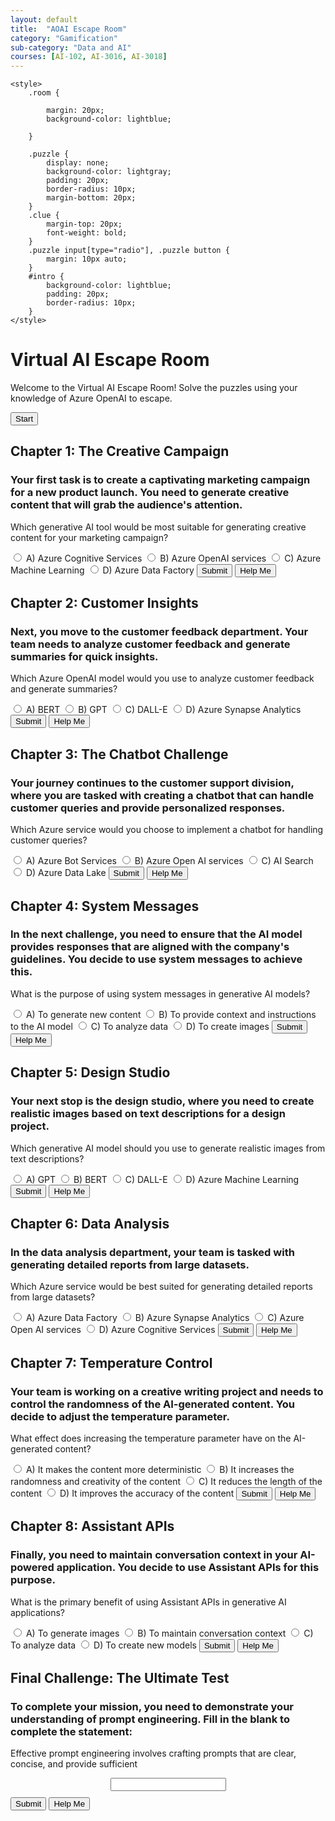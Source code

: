 ```yaml
---
layout: default
title:  "AOAI Escape Room"
category: "Gamification"
sub-category: "Data and AI"
courses: [AI-102, AI-3016, AI-3018]
---
```


<html lang="en">
<head>

    <style>
        .room { 

            margin: 20px; 
            background-color: lightblue; 

        }

        .puzzle { 
            display: none; 
            background-color: lightgray; 
            padding: 20px; 
            border-radius: 10px; 
            margin-bottom: 20px; 
        }
        .clue { 
            margin-top: 20px; 
            font-weight: bold; 
        }
        .puzzle input[type="radio"], .puzzle button { 
            margin: 10px auto; 
        }
        #intro {
            background-color: lightblue; 
            padding: 20px; 
            border-radius: 10px; 
        }
    </style>
</head>
<body>
    <div class="room">
    <h1>Virtual AI Escape Room</h1>
    <div id="intro">
        <p>Welcome to the Virtual AI Escape Room! Solve the puzzles using your knowledge of Azure OpenAI to escape.</p>
        <button onclick="startEscapeRoom()">Start</button>
    </div>
    <div id="puzzle1" class="puzzle">
        <h2>Chapter 1: The Creative Campaign</h2>
        <h3>Your first task is to create a captivating marketing campaign for a new product launch. You need to generate creative content that will grab the audience's attention.</h3>
        <p>Which generative AI tool would be most suitable for generating creative content for your marketing campaign?</p>
        <label><input type="radio" name="answer1" value="a"> A) Azure Cognitive Services</label>
        <label><input type="radio" name="answer1" value="b"> B) Azure OpenAI services</label>
        <label><input type="radio" name="answer1" value="c"> C) Azure Machine Learning</label>
        <label><input type="radio" name="answer1" value="d"> D) Azure Data Factory</label>
        <button onclick="checkAnswer(1)">Submit</button>
        <button onclick="helpMe(1)">Help Me</button>
        <div class="clue" id="clue1"></div>
    </div>
    <div id="puzzle2" class="puzzle">
        <h2>Chapter 2: Customer Insights</h2>
        <h3>Next, you move to the customer feedback department. Your team needs to analyze customer feedback and generate summaries for quick insights.</h3>
        <p>Which Azure OpenAI model would you use to analyze customer feedback and generate summaries?</p>
        <label><input type="radio" name="answer2" value="a"> A) BERT</label>
        <label><input type="radio" name="answer2" value="b"> B) GPT</label>
        <label><input type="radio" name="answer2" value="c"> C) DALL-E</label>
        <label><input type="radio" name="answer2" value="d"> D) Azure Synapse Analytics</label>
        <button onclick="checkAnswer(2)">Submit</button>
        <button onclick="helpMe(2)">Help Me</button>
        <div class="clue" id="clue2"></div>
    </div>
    <div id="puzzle3" class="puzzle">
        <h2>Chapter 3: The Chatbot Challenge</h2>
        <h3>Your journey continues to the customer support division, where you are tasked with creating a chatbot that can handle customer queries and provide personalized responses.</h3>
        <p>Which Azure service would you choose to implement a chatbot for handling customer queries?</p>
        <label><input type="radio" name="answer3" value="a"> A) Azure Bot Services</label>
        <label><input type="radio" name="answer3" value="b"> B) Azure Open AI services</label>
        <label><input type="radio" name="answer3" value="c"> C) AI Search</label>
        <label><input type="radio" name="answer3" value="d"> D) Azure Data Lake</label>
        <button onclick="checkAnswer(3)">Submit</button>
        <button onclick="helpMe(3)">Help Me</button>
        <div class="clue" id="clue3"></div>
    </div>
    <div id="puzzle4" class="puzzle">
        <h2>Chapter 4: System Messages</h2>
        <h3>In the next challenge, you need to ensure that the AI model provides responses that are aligned with the company's guidelines. You decide to use system messages to achieve this.</h3>
        <p>What is the purpose of using system messages in generative AI models?</p>
        <label><input type="radio" name="answer4" value="a"> A) To generate new content</label>
        <label><input type="radio" name="answer4" value="b"> B) To provide context and instructions to the AI model</label>
        <label><input type="radio" name="answer4" value="c"> C) To analyze data</label>
        <label><input type="radio" name="answer4" value="d"> D) To create images</label>
        <button onclick="checkAnswer(4)">Submit</button>
        <button onclick="helpMe(4)">Help Me</button>
        <div class="clue" id="clue4"></div>
    </div>
    <div id="puzzle5" class="puzzle">
        <h2>Chapter 5: Design Studio</h2>
        <h3>Your next stop is the design studio, where you need to create realistic images based on text descriptions for a design project.</h3>
        <p>Which generative AI model should you use to generate realistic images from text descriptions?</p>
        <label><input type="radio" name="answer5" value="a"> A) GPT</label>
        <label><input type="radio" name="answer5" value="b"> B) BERT</label>
        <label><input type="radio" name="answer5" value="c"> C) DALL-E</label>
        <label><input type="radio" name="answer5" value="d"> D) Azure Machine Learning</label>
        <button onclick="checkAnswer(5)">Submit</button>
        <button onclick="helpMe(5)">Help Me</button>
        <div class="clue" id="clue5"></div>
    </div>
    <div id="puzzle6" class="puzzle">
        <h2>Chapter 6: Data Analysis</h2>
        <h3>In the data analysis department, your team is tasked with generating detailed reports from large datasets.</h3>
        <p>Which Azure service would be best suited for generating detailed reports from large datasets?</p>
        <label><input type="radio" name="answer6" value="a"> A) Azure Data Factory</label>
        <label><input type="radio" name="answer6" value="b"> B) Azure Synapse Analytics</label>
        <label><input type="radio" name="answer6" value="c"> C) Azure Open AI services</label>
        <label><input type="radio" name="answer6" value="d"> D) Azure Cognitive Services</label>
        <button onclick="checkAnswer(6)">Submit</button>
        <button onclick="helpMe(6)">Help Me</button>
        <div class="clue" id="clue6"></div>
    </div>
    <div id="puzzle7" class="puzzle">
        <h2>Chapter 7: Temperature Control</h2>
        <h3>Your team is working on a creative writing project and needs to control the randomness of the AI-generated content. You decide to adjust the temperature parameter.</h3>
        <p>What effect does increasing the temperature parameter have on the AI-generated content?</p>
        <label><input type="radio" name="answer7" value="a"> A) It makes the content more deterministic</label>
        <label><input type="radio" name="answer7" value="b"> B) It increases the randomness and creativity of the content</label>
        <label><input type="radio" name="answer7" value="c"> C) It reduces the length of the content</label>
        <label><input type="radio" name="answer7" value="d"> D) It improves the accuracy of the content</label>
        <button onclick="checkAnswer(7)">Submit</button>
        <button onclick="helpMe(7)">Help Me</button>
        <div class="clue" id="clue7"></div>
    </div>
    <div id="puzzle8" class="puzzle">
        <h2>Chapter 8: Assistant APIs</h2>
        <h3>Finally, you need to maintain conversation context in your AI-powered application. You decide to use Assistant APIs for this purpose.</h3>
        <p>What is the primary benefit of using Assistant APIs in generative AI applications?</p>
        <label><input type="radio" name="answer8" value="a"> A) To generate images</label>
        <label><input type="radio" name="answer8" value="b"> B) To maintain conversation context</label>
        <label><input type="radio" name="answer8" value="c"> C) To analyze data</label>
        <label><input type="radio" name="answer8" value="d"> D) To create new models</label>
        <button onclick="checkAnswer(8)">Submit</button>
        <button onclick="helpMe(8)">Help Me</button>
        <div class="clue" id="clue8"></div>
    </div>
    <div id="finalChallenge" class="puzzle">
    <h2>Final Challenge: The Ultimate Test</h2>
    <h3>To complete your mission, you need to demonstrate your understanding of prompt engineering. Fill in the blank to complete the statement:</h3>
    <p>Effective prompt engineering involves crafting prompts that are clear, concise, and provide sufficient </p>
    <input type="text" id="finalAnswer" style="display: block; margin: 10px auto;">
    <button onclick="checkFinalAnswer()">Submit</button>
    <button onclick="helpMe('final')">Help Me</button>
    <div class="clue" id="finalClue"></div>
    </div>
    </div>
<script>
    let currentPuzzle = 1;
    const clues = ["Azure OpenAI services", "GPT", "Azure Bot Services", "To provide context and instructions to the AI model", "DALL-E", "Azure Synapse Analytics", "It increases the randomness and creativity of the content", "To maintain conversation context"];
    const correctAnswers = ["b", "b", "a", "b", "c", "b", "b", "b"];

    function startEscapeRoom() {
        document.getElementById('intro').style.display = 'none';
        showPuzzle(currentPuzzle);
    }

    function showPuzzle(puzzleNumber) {
        document.getElementById(`puzzle${puzzleNumber}`).style.display = 'block';
    }

    function checkAnswer(puzzleNumber) {
        const selectedOption = document.querySelector(`input[name="answer${puzzleNumber}"]:checked`);
        const clueElement = document.getElementById(`clue${puzzleNumber}`);

        if (selectedOption && selectedOption.value === correctAnswers[puzzleNumber - 1]) {
            clueElement.textContent = `Correct! Clue: ${clues[puzzleNumber - 1]}`;
            currentPuzzle++;
            if (currentPuzzle <= clues.length) {
                setTimeout(() => {
                    document.getElementById(`puzzle${puzzleNumber}`).style.display = 'none';
                    showPuzzle(currentPuzzle);
                }, 1000);
            } else {
                setTimeout(() => {
                    document.getElementById(`puzzle${puzzleNumber}`).style.display = 'none';
                    document.getElementById('finalChallenge').style.display = 'block';
                }, 1000);
            }
        } else {
            clueElement.textContent = 'Incorrect, try again!';
        }
    }

    function helpMe(puzzleNumber) {
        if (puzzleNumber === 'final') {
            document.getElementById('finalAnswer').value = 'context';
        } else {
            document.querySelector(`input[name="answer${puzzleNumber}"][value="${correctAnswers[puzzleNumber - 1]}"]`).checked = true;
        }
    }

    function checkFinalAnswer() {
        const finalAnswer = document.getElementById('finalAnswer').value.toLowerCase();
        const finalClueElement = document.getElementById('finalClue');

        if (finalAnswer === 'context') {
            finalClueElement.textContent = 'Congratulations! You have escaped the room!';
        } else {
            finalClueElement.textContent = 'Incorrect, try again!';
        }
    }
</script>
</body>
</html>
